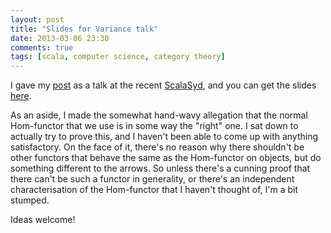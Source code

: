 ```yaml
---
layout: post
title: "Slides for Variance talk"
date: 2013-03-06 23:30
comments: true
tags: [scala, computer science, category theory]
---
```


I gave my [post](/blog/2012/12/29/covariance-and-contravariance-in-scala/) as a talk at the recent [ScalaSyd](http://www.meetup.com/scalasyd/), and you can get the slides [here](/downloads/pdf/covariance-talk.pdf).

<!--more-->
As an aside, I made the somewhat hand-wavy allegation that the normal Hom-functor that we use is in some way the "right" one. I sat down to actually try to prove this, and I haven't been able to come up with anything satisfactory. On the face of it, there's no reason why there shouldn't be other functors that behave the same as the Hom-functor on objects, but do something different to the arrows. So unless there's a cunning proof that there can't be such a functor in generality, or there's an independent characterisation of the Hom-functor that I haven't thought of, I'm a bit stumped.

Ideas welcome!
